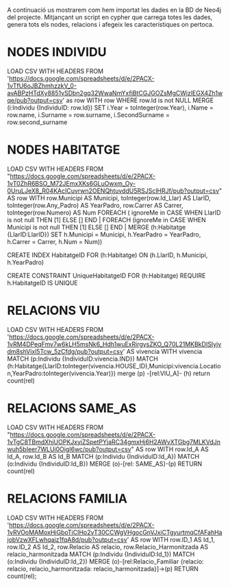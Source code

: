 A continuació us mostrarem com hem importat les dades en la BD de Neo4j del projecte. Mitjançant un script en cypher
que carrega totes les dades, genera tots els nodes, relacions i afegeix les característiques on pertoca.

# NODES INDIVIDU
LOAD CSV WITH HEADERS FROM 'https://docs.google.com/spreadsheets/d/e/2PACX-1vTfU6oJBZhmhzzkV_0-avABPzHTdXy8851ySDbn2gq32WwaNmYxfiBtCGJGOZsMgCWjzlEGX4Zh1wqe/pub?output=csv' as row
WITH row
WHERE row.Id is not NULL
MERGE (i:Individu {IndividuID: row.Id})
SET i.Year = toInteger(row.Year), i.Name = row.name, i.Surname = row.surname, i.SecondSurname = row.second_surname

# NODES HABITATGE
LOAD CSV WITH HEADERS FROM "https://docs.google.com/spreadsheets/d/e/2PACX-1vT0ZhR6BSO_M72JEmxXKs6GLuOwxm_Oy-0UruLJeX8_R04KAcICuvrwn2OENQhtuvddU5RSJSclHRJf/pub?output=csv" AS row
WITH row.Municipi AS Municipi, toInteger(row.Id_Llar) AS LlarID, toInteger(row.Any_Padro) AS YearPadro, row.Carrer AS Carrer, toInteger(row.Numero) AS Num 
FOREACH ( ignoreMe in CASE WHEN LlarID is not null THEN [1] ELSE [] END | 
FOREACH (ignoreMe in CASE WHEN Municipi is not null THEN [1] ELSE [] END |
MERGE (h:Habitatge {LlarID:LlarID}) SET h.Municipi = Municipi, h.YearPadro = YearPadro, h.Carrer = Carrer, h.Num = Num))

CREATE INDEX HabitatgeID FOR (h:Habitatge) ON (h.LlarID, h.Municipi, h.YearPadro)

CREATE CONSTRAINT UniqueHabitatgeID FOR (h:Habitatge) REQUIRE h.HabitatgeID IS UNIQUE

# RELACIONS VIU

LOAD CSV WITH HEADERS FROM 'https://docs.google.com/spreadsheets/d/e/2PACX-1vRM4DPeqFmv7w6kLH5msNk6_Hdh1wuExRirgysZKO_Q70L21MKBkDISIyjvdm8shVixl5Tcw_5zCfdg/pub?output=csv' AS vivencia 
WITH vivencia
MATCH (p:Individu {IndividuID:vivencia.IND})
MATCH (h:Habitatge{LlarID:toInteger(vivencia.HOUSE_ID),Municipi:vivencia.Location,YearPadro:toInteger(vivencia.Year)})
merge (p) -[rel:VIU_A]- (h)
return count(rel)

# RELACIONS SAME_AS

LOAD CSV WITH HEADERS FROM 
"https://docs.google.com/spreadsheets/d/e/2PACX-1vTgC8TBmdXhjUOPKJxyiZSpetPYjaRC34gmxHj6H2AWvXTGbg7MLKVdJnwuh5bIeer7WLUi0OigI6wc/pub?output=csv" AS row 
WITH row.Id_A AS Id_A, row.Id_B AS Id_B
MATCH (p:Individu {IndividuID:Id_A}) 
MATCH (o:Individu {IndividuID:Id_B})
MERGE (o)-[rel: SAME_AS]-(p)
RETURN count(rel)

# RELACIONS FAMILIA

LOAD CSV WITH HEADERS FROM 'https://docs.google.com/spreadsheets/d/e/2PACX-1vRVOoMAMoxHiGboTjCIHo2yT30CCWgVHgocGnVJxiCTgyurtmqCfAFahHajobVzwXFLwhqajz1fqA8d/pub?output=csv' AS row
WITH row.ID_1 AS Id_1, row.ID_2 AS Id_2, row.Relacio AS relacio, row.Relacio_Harmonitzada AS relacio_harmonitzada
MATCH (p:Individu {IndividuID:Id_1}) 
MATCH (o:Individu {IndividuID:Id_2})
MERGE (o)-[rel:Relacio_Familiar {relacio: relacio, relacio_harmonitzada: relacio_harmonitzada}]->(p)
RETURN count(rel);
